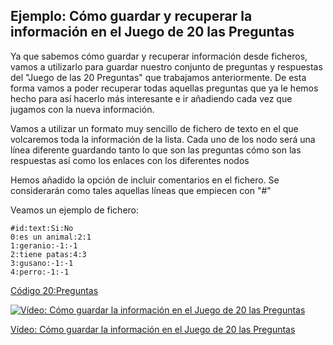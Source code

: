 ## Ejemplo: Cómo guardar y recuperar la información en el Juego de 20 las Preguntas

Ya que sabemos cómo guardar y recuperar información desde ficheros, vamos a utilizarlo para guardar nuestro conjunto de preguntas y respuestas del "Juego de las 20 Preguntas" que trabajamos anteriormente. De esta forma vamos a poder recuperar todas aquellas preguntas que ya le hemos hecho para así hacerlo más interesante e ir añadiendo cada vez que jugamos con la nueva información.

Vamos a utilizar un formato muy sencillo de fichero de texto en el que volcaremos toda la información de la lista. Cada uno de los nodo será una línea diferente guardando tanto lo que son las preguntas cómo son las respuestas así como los enlaces con los diferentes nodos

Hemos añadido la opción de incluir comentarios en el fichero. Se considerarán como tales aquellas líneas que empiecen con "#"

Veamos un ejemplo de fichero:

    #id:text:Si:No
    0:es un animal:2:1
    1:geranio:-1:-1
    2:tiene patas:4:3
    3:gusano:-1:-1
    4:perro:-1:-1


[Código 20:Preguntas](https://raw.githubusercontent.com/javacasm/CursoPython/master/codigo/8.3.Juego20Preguntas.py)

[![Vídeo: Cómo guardar la información en el Juego de 20 las Preguntas](https://img.youtube.com/vi/CGqymZIQ21A/0.jpg)](https://drive.google.com/file/d/1u19b_nkUpbMtqWyPd9Q63UQwZJ6i10x3/view?usp=sharing)


[Vídeo: Cómo guardar la información en el Juego de 20 las Preguntas](https://drive.google.com/file/d/1u19b_nkUpbMtqWyPd9Q63UQwZJ6i10x3/view?usp=sharing)

